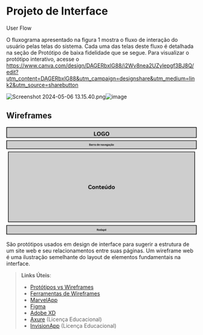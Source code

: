 
# Projeto de Interface




User Flow

O fluxograma apresentado na figura 1 mostra o fluxo de interação do usuário pelas telas do sistema. Cada uma das telas deste fluxo é detalhada na seção de Protótipo de baixa fidelidade que se segue. Para visualizar o protótipo interativo, acesse o https://www.canva.com/design/DAGERbxlG88/i2Wv8nea2UZylepgf3BJ8Q/edit?utm_content=DAGERbxlG88&utm_campaign=designshare&utm_medium=link2&utm_source=sharebutton

<img src="blob:chrome-untrusted://media-app/e5452098-408b-4665-9706-12a8b2d32794" alt="Screenshot 2024-05-06 13.15.40.png"/>![image](https://github.com/ICEI-PUC-Minas-PMV-ADS/pmv-ads-2024-e1-proj-web-t15-autorental/assets/166565909/1209a47b-c1cf-49a1-8df5-9702626f7f7b)



## Wireframes

![Exemplo de Wireframe](img/wireframe.png)

São protótipos usados em design de interface para sugerir a estrutura de um site web e seu relacionamentos entre suas páginas. Um wireframe web é uma ilustração semelhante do layout de elementos fundamentais na interface.
 
> **Links Úteis**:
> - [Protótipos vs Wireframes](https://www.nngroup.com/videos/prototypes-vs-wireframes-ux-projects/)
> - [Ferramentas de Wireframes](https://rockcontent.com/blog/wireframes/)
> - [MarvelApp](https://marvelapp.com/developers/documentation/tutorials/)
> - [Figma](https://www.figma.com/)
> - [Adobe XD](https://www.adobe.com/br/products/xd.html#scroll)
> - [Axure](https://www.axure.com/edu) (Licença Educacional)
> - [InvisionApp](https://www.invisionapp.com/) (Licença Educacional)
